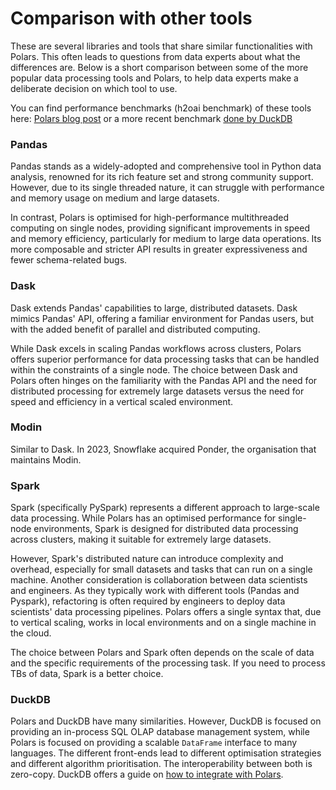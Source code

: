 # Comparison with other tools

These are several libraries and tools that share similar functionalities with Polars. This often leads to questions from data experts about what the differences are. Below is a short comparison between some of the more popular data processing tools and Polars, to help data experts make a deliberate decision on which tool to use.

You can find performance benchmarks (h2oai benchmark) of these tools here: [Polars blog post](https://pola.rs/posts/benchmarks/) or a more recent benchmark [done by DuckDB](https://duckdblabs.github.io/db-benchmark/)

### Pandas

Pandas stands as a widely-adopted and comprehensive tool in Python data analysis, renowned for its rich feature set and strong community support. However, due to its single threaded nature, it can struggle with performance and memory usage on medium and large datasets.

In contrast, Polars is optimised for high-performance multithreaded computing on single nodes, providing significant improvements in speed and memory efficiency, particularly for medium to large data operations. Its more composable and stricter API results in greater expressiveness and fewer schema-related bugs.

### Dask

Dask extends Pandas' capabilities to large, distributed datasets. Dask mimics Pandas' API, offering a familiar environment for Pandas users, but with the added benefit of parallel and distributed computing.

While Dask excels in scaling Pandas workflows across clusters, Polars offers superior performance for data processing tasks that can be handled within the constraints of a single node. The choice between Dask and Polars often hinges on the familiarity with the Pandas API and the need for distributed processing for extremely large datasets versus the need for speed and efficiency in a vertical scaled environment.

### Modin

Similar to Dask. In 2023, Snowflake acquired Ponder, the organisation that maintains Modin.

### Spark

Spark (specifically PySpark) represents a different approach to large-scale data processing. While Polars has an optimised performance for single-node environments, Spark is designed for distributed data processing across clusters, making it suitable for extremely large datasets.

However, Spark's distributed nature can introduce complexity and overhead, especially for small datasets and tasks that can run on a single machine. Another consideration is collaboration between data scientists and engineers. As they typically work with different tools (Pandas and Pyspark), refactoring is often required by engineers to deploy data scientists' data processing pipelines. Polars offers a single syntax that, due to vertical scaling, works in local environments and on a single machine in the cloud.

The choice between Polars and Spark often depends on the scale of data and the specific requirements of the processing task. If you need to process TBs of data, Spark is a better choice.

### DuckDB

Polars and DuckDB have many similarities. However, DuckDB is focused on providing an in-process SQL OLAP database management system, while Polars is focused on providing a scalable `DataFrame` interface to many languages. The different front-ends lead to different optimisation strategies and different algorithm prioritisation. The interoperability between both is zero-copy. DuckDB offers a guide on [how to integrate with Polars](https://duckdb.org/docs/guides/python/polars.html).
